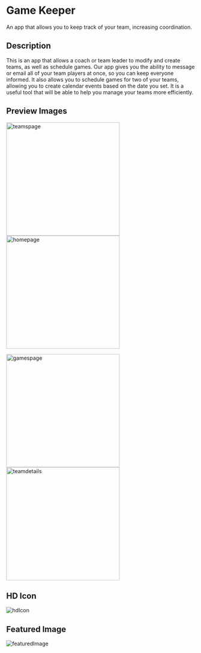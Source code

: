 # Game Keeper
An app that allows you to keep track of your team, increasing coordination.

## Description
This is an app that allows a coach or team leader to modify and create teams, as well as schedule games.
Our app gives you the ability to message or email all of your team players at once, so you can keep everyone informed.
It also allows you to schedule games for two of your teams, allowing you to create calendar events based on the date you set.
It is a useful tool that will be able to help you manage your teams more efficiently.

## Preview Images
<img width="302" alt="teamspage" src="https://user-images.githubusercontent.com/32267705/39007975-5962736e-43d5-11e8-97cd-24180cd9250b.png">   <img width="302" alt="homepage" src="https://user-images.githubusercontent.com/32267705/39008017-7b273f84-43d5-11e8-9a33-2e10dc8dc292.png">

<img width="302" alt="gamespage" src="https://user-images.githubusercontent.com/32267705/39008136-d5c7880e-43d5-11e8-9981-38a27ea1fd33.png">   <img width="302" alt="teamdetails" src="https://user-images.githubusercontent.com/32267705/39008211-07fbc74a-43d6-11e8-9fb2-3d25a7b76422.png">

## HD Icon
<img alt="hdIcon" src="https://user-images.githubusercontent.com/32267692/39060967-d5c08a84-4490-11e8-9f99-20a4027de068.png">

## Featured Image
<img alt="featuredImage" src="https://user-images.githubusercontent.com/32267692/39060833-6d467b12-4490-11e8-93a3-081bcf74d44f.png">
